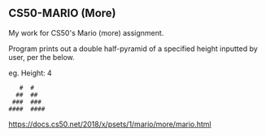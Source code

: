 ## CS50-MARIO (More)
My work for CS50's Mario (more) assignment.

Program prints out a double half-pyramid of a specified height inputted by user, per the below.

eg. Height: 4
```
   #  #
  ##  ##
 ###  ###
####  ####
```
https://docs.cs50.net/2018/x/psets/1/mario/more/mario.html
